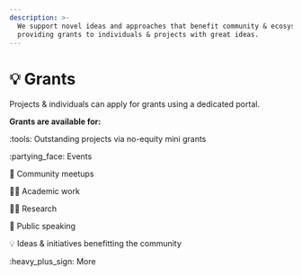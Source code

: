```yaml
---
description: >-
  We support novel ideas and approaches that benefit community & ecosystem by
  providing grants to individuals & projects with great ideas.
---
```


# 💡 Grants

Projects & individuals can apply for grants using a dedicated portal.

**Grants are available for:**

:tools: Outstanding projects via no-equity mini grants

:partying\_face: Events

:beers: Community meetups

:teacher: Academic work

:scientist: Research

:loudspeaker: Public speaking

:bulb: Ideas & initiatives benefitting the community

:heavy\_plus\_sign: More

